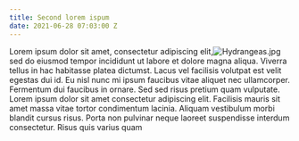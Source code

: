 ```yaml
---
title: Second lorem ispum
date: 2021-06-28 07:03:00 Z
---
```


Lorem ipsum dolor sit amet, consectetur adipiscing elit,![Hydrangeas.jpg](/uploads/Hydrangeas.jpg) sed do eiusmod tempor incididunt ut labore et dolore magna aliqua. Viverra tellus in hac habitasse platea dictumst. Lacus vel facilisis volutpat est velit egestas dui id. Eu nisl nunc mi ipsum faucibus vitae aliquet nec ullamcorper. Fermentum dui faucibus in ornare. Sed sed risus pretium quam vulputate. Lorem ipsum dolor sit amet consectetur adipiscing elit. Facilisis mauris sit amet massa vitae tortor condimentum lacinia. Aliquam vestibulum morbi blandit cursus risus. Porta non pulvinar neque laoreet suspendisse interdum consectetur. Risus quis varius quam